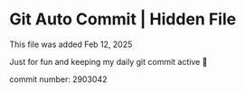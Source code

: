 # Git Auto Commit | Hidden File

This file was added Feb 12, 2025

Just for fun and keeping my daily git commit active 🤪

commit number: 2903042
